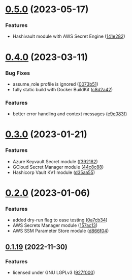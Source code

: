 # [0.5.0](https://github.com/novadiscovery/novops/compare/v0.4.0...v0.5.0) (2023-05-17)


### Features

* Hashivault module with AWS Secret Engine ([141e282](https://github.com/novadiscovery/novops/commit/141e282394cad8d7c2cece9077113861c366e986))



# [0.4.0](https://github.com/novadiscovery/novops/compare/v0.3.0...v0.4.0) (2023-03-11)


### Bug Fixes

* assume_role profile is ignored ([0073b51](https://github.com/novadiscovery/novops/commit/0073b514345b27a5c9b7004baa7f445ad5915920))
* fully static build with Docker BuildKit ([c8d2a42](https://github.com/novadiscovery/novops/commit/c8d2a42c412c7b92847d436a0387b1aafb026593))


### Features

* better error handling and context messages ([e9e083f](https://github.com/novadiscovery/novops/commit/e9e083f587aa2219a84a92f30aadbf40a4e6af18))



# [0.3.0](https://github.com/novadiscovery/novops/compare/v0.2.0...v0.3.0) (2023-01-21)


### Features

* Azure Keyvault Secret module ([f392182](https://github.com/novadiscovery/novops/commit/f392182fe4ebb15ee54cdc32dbad40b8e87f6622))
* GCloud Secret Manager module ([44c8c88](https://github.com/novadiscovery/novops/commit/44c8c880657da777a59854bb7f61f858975370a9))
* Hashicorp Vault KV1 module ([d35aa55](https://github.com/novadiscovery/novops/commit/d35aa5597fb614f31129f7d0e7e79f03f66be66f))



# [0.2.0](https://github.com/novadiscovery/novops/compare/v0.1.19...v0.2.0) (2023-01-06)


### Features

* added dry-run flag to ease testing ([0a7cb34](https://github.com/novadiscovery/novops/commit/0a7cb3463fa9f2c4a0c24b2e5dfb23c4fc3685a6))
* AWS Secrets Manager module ([157ac13](https://github.com/novadiscovery/novops/commit/157ac1324005fba464e8ccc3619ece8725139393))
* AWS SSM Parameter Store module ([d866f04](https://github.com/novadiscovery/novops/commit/d866f04754503b44c353428d2e003e0cce1abe73))



## [0.1.19](https://github.com/novadiscovery/novops/compare/v0.1.18...v0.1.19) (2022-11-30)


### Features

* licensed under GNU LGPLv3 ([927f000](https://github.com/novadiscovery/novops/commit/927f000e5282cc5de70709879494526c90c1ded8))



